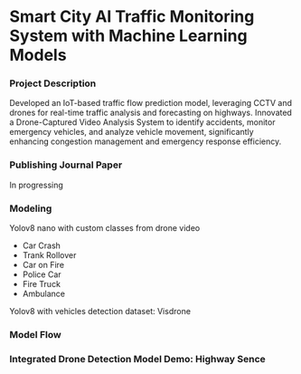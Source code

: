 # Smart City AI Traffic Monitoring System with Machine Learning Models

### Project Description
Developed an IoT-based traffic flow prediction model, leveraging CCTV and drones for real-time traffic analysis and forecasting on highways. Innovated a Drone-Captured Video Analysis System to identify accidents, monitor emergency vehicles, and analyze vehicle movement, significantly enhancing congestion management and emergency response efficiency.

### Publishing Journal Paper
In progressing

### Modeling
Yolov8 nano with custom classes from drone video
* Car Crash
* Trank Rollover
* Car on Fire
* Police Car
* Fire Truck
* Ambulance

Yolov8 with vehicles detection dataset: Visdrone

### Model Flow

### Integrated Drone Detection Model Demo: Highway Sence
